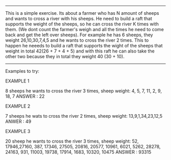 ********************************************************************************************************************************************************************************************************************************************************************************

This is a simple exercise. Its about a farmer who has N amount of sheeps and wants to cross a river with his sheeps. He need to build a raft that supports the weight of the sheeps, so he can cross the river K times with them. (We dont count the farmer's weigh and all the
times he need to come back and get the left over sheeps). For example he has 6 sheeps, they weight 26,10,30,7,4,5 and he wants to cross the river 2 times. This to happen he neeeds to build a raft that supports the wight of the sheeps that weight in total 42(26 + 7 + 4 + 5) 
and with this raft he can also take the other two because they in total they weight 40 (30 + 10).

********************************************************************************************************************************************************************************************************************************************************************************

Examples to try:

EXAMPLE 1

8 sheeps
he wants to cross the river 3 times,
sheep weight: 4, 5, 7, 11, 2, 9, 18, 7
ANSWER : 22

EXAMPLE 2

7 sheeps
he wats to cross the river 2 times,
sheep weight: 13,9,1,34,23,12,5
ANWER : 49

EXAMPLE 3 

20 sheep
he wants to cross the river 3 times, 
sheep weight: 52, 17946,27160, 387, 17346, 27505, 20816, 20577, 10961, 6021, 5262, 28278, 24163, 931, 11003, 19738, 17914, 1683, 10320, 10475
ANSWER : 93315




